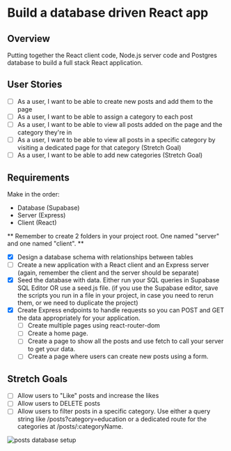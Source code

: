 # Build a database driven React app

## Overview

Putting together the React client code, Node.js server code and Postgres database to build a full stack React application.

## User Stories

- [ ] As a user, I want to be able to create new posts and add them to the page
- [ ] As a user, I want to be able to assign a category to each post
- [ ] As a user, I want to be able to view all posts added on the page and the category they're in
- [ ] As a user, I want to be able to view all posts in a specific category by visiting a dedicated page for that category (Stretch Goal)
- [ ] As a user, I want to be able to add new categories (Stretch Goal)

## Requirements

Make in the order:

- Database (Supabase)
- Server (Express)
- Client (React)

 ** Remember to create 2 folders in your project root. One named "server" and one named "client". **

- [x] Design a database schema with relationships between tables
- [ ] Create a new application with a React client and an Express server
(again, remember the client and the server should be separate)
- [x] Seed the database with data. Either run your SQL queries in Supabase SQL Editor OR use a seed.js file. (if you use the Supabase editor, save the scripts you run in a file in your project, in case you need to rerun them, or we need to duplicate the project)
- [x] Create Express endpoints to handle requests so you can POST and GET the data appropriately for your application.
  - [ ] Create multiple pages using react-router-dom
  - [ ] Create a home page.
  - [ ] Create a page to show all the posts and use fetch to call your server to get your data.
  - [ ] Create a page where users can create new posts using a form.

## Stretch Goals

- [ ] Allow users to "Like" posts and increase the likes
- [ ] Allow users to DELETE posts
- [ ] Allow users to filter posts in a specific category. Use either a query string like /posts?category=education or a dedicated route for the categories at /posts/:categoryName.

![posts database setup](https://github.com/gabaal/Full-Stack-Posts-App/assets/36296159/c79b8a06-04ed-4b32-8aab-e37c1135876d)

